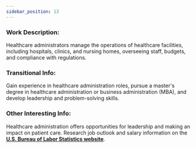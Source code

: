 ```yaml
---
sidebar_position: 13
---
```


### Work Description: 
Healthcare administrators manage the operations of healthcare facilities, including hospitals, clinics, and nursing homes, overseeing staff, budgets, and compliance with regulations.
### Transitional Info: 
Gain experience in healthcare administration roles, pursue a master's degree in healthcare administration or business administration (MBA), and develop leadership and problem-solving skills.
### Other Interesting Info: 
Healthcare administration offers opportunities for leadership and making an impact on patient care. Research job outlook and salary information on the **[U.S. Bureau of Labor Statistics website](https://www.bls.gov/ooh/management/medical-and-health-services-managers.htm)**.
